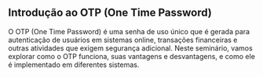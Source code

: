 ## Introdução ao OTP (One Time Password)

O OTP (One Time Password) é uma senha de uso único que é gerada para autenticação de usuários em sistemas online, transações financeiras e outras atividades que exigem segurança adicional. Neste seminário, vamos explorar como o OTP funciona, suas vantagens e desvantagens, e como ele é implementado em diferentes sistemas.
